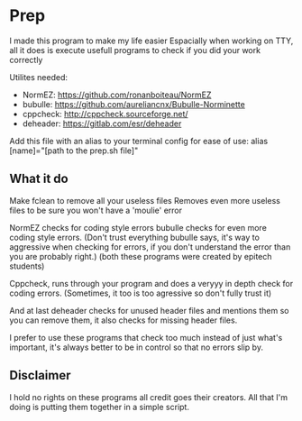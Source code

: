 # Prep

I made this program to make my life easier
Espacially when working on TTY, all it does is execute
usefull programs to check if you did your work correctly

Utilites needed:
- NormEZ:   https://github.com/ronanboiteau/NormEZ
- bubulle:  https://github.com/aureliancnx/Bubulle-Norminette
- cppcheck: http://cppcheck.sourceforge.net/
- deheader: https://gitlab.com/esr/deheader

Add this file with an alias to your terminal config for ease of use:
    alias [name]="[path to the prep.sh file]"


## What it do

Make fclean to remove all your useless files
Removes even more useless files to be sure you won't have a 'moulie' error

NormEZ checks for coding style errors
bubulle checks for even more coding style errors. (Don't trust everything bubulle says, it's way to aggressive when checking for errors, if you don't understand the error than you are probably right.)
(both these programs were created by epitech students)

Cppcheck, runs through your program and does a veryyy in depth check for coding errors. (Sometimes, it too is too agressive so don't fully trust it)

And at last deheader checks for unused header files and mentions them so you can remove them, it also checks for missing header files.

I prefer to use these programs that check too much instead of just what's important, it's always better to be in control so that no errors slip by.


## Disclaimer

I hold no rights on these programs all credit goes their creators. All that I'm doing is putting them together in a simple script.

